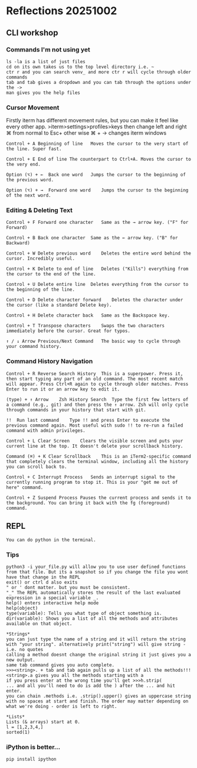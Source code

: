 # Reflections 20251002

## CLI workshop

### Commands I'm not using yet
    ls -la is a list of just files
    cd on its own takes us to the top level directory i.e. ~ 
    ctr r and you can search venv_ and more ctr r will cycle through older commands
    tab and tab gives a dropdown and you can tab through the options under the -> 
    man gives you the help files
    

### Cursor Movement

Firstly iterm has different movement rules, but you can make it feel like every other app. >iterm>settings>profiles>keys then change left and right ⌘ from normal to Esc+ other wise ⌘ + → changes iterm windows

    Control + A	Beginning of line	Moves the cursor to the very start of the line. Super fast.

    Control + E	End of line	The counterpart to Ctrl+A. Moves the cursor to the very end.

    Option (⌥) + ←	Back one word	Jumps the cursor to the beginning of the previous word.

    Option (⌥) + →	Forward one word	Jumps the cursor to the beginning of the next word.

### Editing & Deleting Text
    Control + F	Forward one character	Same as the → arrow key. ("F" for Forward)

    Control + B	Back one character	Same as the ← arrow key. ("B" for Backward)

    Control + W	Delete previous word	Deletes the entire word behind the cursor. Incredibly useful.

    Control + K	Delete to end of line	Deletes ("Kills") everything from the cursor to the end of the line.

    Control + U	Delete entire line	Deletes everything from the cursor to the beginning of the line.

    Control + D	Delete character forward	Deletes the character under the cursor (like a standard Delete key).

    Control + H	Delete character back	Same as the Backspace key.

    Control + T	Transpose characters	Swaps the two characters immediately before the cursor. Great for typos.

    ↑ / ↓ Arrow	Previous/Next Command	The basic way to cycle through your command history.

### Command History Navigation
    Control + R	Reverse Search History	This is a superpower. Press it, then start typing any part of an old command. The most recent match will appear. Press Ctrl+R again to cycle through older matches. Press Enter to run it or an arrow key to edit it.

    (type) + ↑ Arrow	Zsh History Search	Type the first few letters of a command (e.g., git) and then press the ↑ arrow. Zsh will only cycle through commands in your history that start with git.

    !!	Run last command	Type !! and press Enter to execute the previous command again. Most useful with sudo !! to re-run a failed command with admin privileges.

    Control + L	Clear Screen	Clears the visible screen and puts your current line at the top. It doesn't delete your scrollback history.

    Command (⌘) + K	Clear Scrollback	This is an iTerm2-specific command that completely clears the terminal window, including all the history you can scroll back to.

    Control + C	Interrupt Process	Sends an interrupt signal to the currently running program to stop it. This is your "get me out of here" command.

    Control + Z	Suspend Process	Pauses the current process and sends it to the background. You can bring it back with the fg (foreground) command.

## REPL
    You can do python in the terminal.

### Tips
    python3 -i your_file.py will allow you to use user defined functions from that file. But its a snapshot so if you change the file you wont have that change in the REPL 
    exit() or ctrl d also exits
    " or ' dont matter. but you must be consistent. 
    "_" The REPL automatically stores the result of the last evaluated expression in a special variable _.
    help() enters interactive help mode 
    help(object)
    type(variable): Tells you what type of object something is.
    dir(variable): Shows you a list of all the methods and attributes available on that object.

    *Strings*
    you can just type the name of a string and it will return the string with "your string". alternatively print("string") will give string - i.e. no quotes
    calling a method doesnt change the original string it just gives you a new output. 
    same tab command gives you auto complete.
    >>><string>. + tab and tab again pulls up a list of all the methods!!! <string>.a gives you all the methods starting with a
    if you press enter at the wrong time you'll get >>>h.strip(
    ... and all you'll need to do is add the ) after the ... and hit enter.
    you can chain .methods i.e. .strip().upper() gives an uppercase string with no spaces at start and finish. The order may matter depending on what we're doing - order is left to right. 

    *Lists*
    Lists (& arrays) start at 0. 
    l = [1,2,3,4,]
    sorted(1)

### iPython is better...
    pip install ipython

